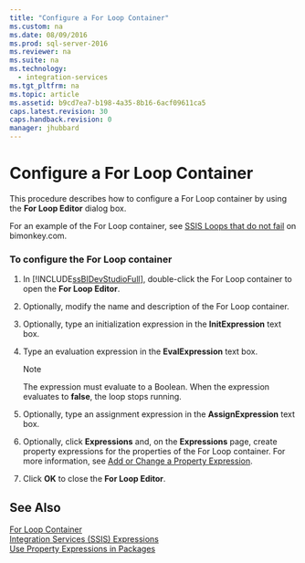 ```yaml
---
title: "Configure a For Loop Container"
ms.custom: na
ms.date: 08/09/2016
ms.prod: sql-server-2016
ms.reviewer: na
ms.suite: na
ms.technology: 
  - integration-services
ms.tgt_pltfrm: na
ms.topic: article
ms.assetid: b9cd7ea7-b198-4a35-8b16-6acf09611ca5
caps.latest.revision: 30
caps.handback.revision: 0
manager: jhubbard
---
```

# Configure a For Loop Container
This procedure describes how to configure a For Loop container by using the **For Loop Editor** dialog box.  
  
 For an example of the For Loop container, see [SSIS Loops that do not fail](http://go.microsoft.com/fwlink/?LinkId=240295) on bimonkey.com.  
  
### To configure the For Loop container  
  
1.  In [!INCLUDE[ssBIDevStudioFull](../../Topics/TopicNameContainA/tokens/ssBIDevStudioFull_md.md)], double-click the For Loop container to open the **For Loop Editor**.  
  
2.  Optionally, modify the name and description of the For Loop container.  
  
3.  Optionally, type an initialization expression in the **InitExpression** text box.  
  
4.  Type an evaluation expression in the **EvalExpression** text box.  
  
    > [!NOTE]  
    >  The expression must evaluate to a Boolean. When the expression evaluates to **false**, the loop stops running.  
  
5.  Optionally, type an assignment expression in the **AssignExpression** text box.  
  
6.  Optionally, click **Expressions** and, on the **Expressions** page, create property expressions for the properties of the For Loop container. For more information, see [Add or Change a Property Expression](../../Topics/TopicNameContainA/Add-or-Change-a-Property-Expression.md).  
  
7.  Click **OK** to close the **For Loop Editor**.  
  
## See Also  
 [For Loop Container](../../Topics/TopicNameNotContainA/For-Loop-Container.md)   
 [Integration Services (SSIS) Expressions](../../Topics/TopicNameNotContainA/Integration-Services--SSIS--Expressions.md)   
 [Use Property Expressions in Packages](../../Topics/TopicNameNotContainA/Use-Property-Expressions-in-Packages.md)